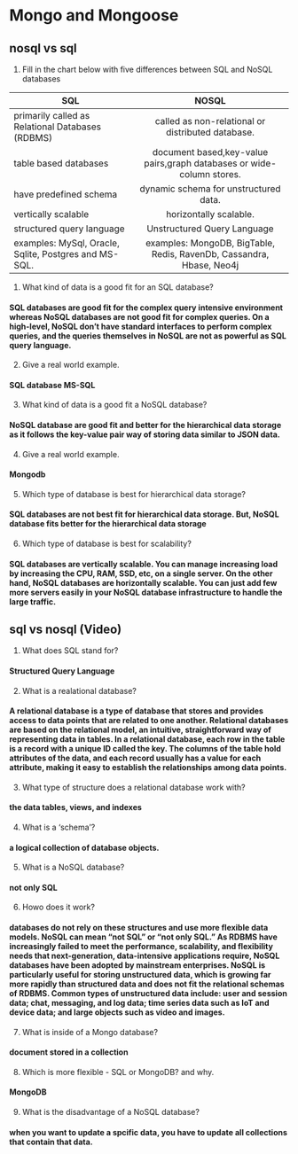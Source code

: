 # Mongo and Mongoose
## nosql vs sql

1. Fill in the chart below with five differences between SQL and NoSQL databases


|                    SQL                                |                                    NOSQL                            |
|------------------------------------------------------ |:------------------------------------------------------------------: |
| primarily called as Relational Databases (RDBMS)      |         called as non-relational or distributed database.           |
|                 table based databases                 |document based,key-value pairs,graph databases or wide-column stores.|     
|              have predefined schema                   |           dynamic schema for unstructured data.                     |
|                 vertically scalable                   |                       horizontally scalable.                        |
|              structured query language                |                     Unstructured Query Language                     |
| examples: MySql, Oracle, Sqlite, Postgres and MS-SQL. |examples: MongoDB, BigTable, Redis, RavenDb, Cassandra, Hbase, Neo4j |


1. What kind of data is a good fit for an SQL database?
####  SQL databases are good fit for the complex query intensive environment whereas NoSQL databases are not good fit for complex queries. On a high-level, NoSQL don’t have standard interfaces to perform complex queries, and the queries themselves in NoSQL are not as powerful as SQL query language.
2. Give a real world example.
####  SQL database MS-SQL 
3. What kind of data is a good fit a NoSQL database?
#### NoSQL database are good fit and better for the hierarchical data storage as it follows the key-value pair way of storing data similar to JSON data.
4. Give a real world example.
#### Mongodb
5. Which type of database is best for hierarchical data storage?
#### SQL databases are not best fit for hierarchical data storage. But, NoSQL database fits better for the hierarchical data storage 
6. Which type of database is best for scalability?
#### SQL databases are vertically scalable. You can manage increasing load by increasing the CPU, RAM, SSD, etc, on a single server. On the other hand, NoSQL databases are horizontally scalable. You can just add few more servers easily in your NoSQL database infrastructure to handle the large traffic.

## sql vs nosql (Video)

1. What does SQL stand for?
#### Structured Query Language
2. What is a realational database?
#### A relational database is a type of database that stores and provides access to data points that are related to one another. Relational databases are based on the relational model, an intuitive, straightforward way of representing data in tables. In a relational database, each row in the table is a record with a unique ID called the key. The columns of the table hold attributes of the data, and each record usually has a value for each attribute, making it easy to establish the relationships among data points.
3. What type of structure does a relational database work with?
#### the data tables, views, and indexes
4. What is a ‘schema’?
#### a logical collection of database objects.
5. What is a NoSQL database?
#### not only SQL 
6. Howo does it work?
#### databases do not rely on these structures and use more flexible data models. NoSQL can mean “not SQL” or “not only SQL.” As RDBMS have increasingly failed to meet the performance, scalability, and flexibility needs that next-generation, data-intensive applications require, NoSQL databases have been adopted by mainstream enterprises. NoSQL is particularly useful for storing unstructured data, which is growing far more rapidly than structured data and does not fit the relational schemas of RDBMS. Common types of unstructured data include: user and session data; chat, messaging, and log data; time series data such as IoT and device data; and large objects such as video and images.
7. What is inside of a Mongo database?
#### document stored in a collection
8. Which is more flexible - SQL or MongoDB? and why.
#### MongoDB
9. What is the disadvantage of a NoSQL database?
#### when you want to update a spcific data, you have to update all collections that contain that data.


